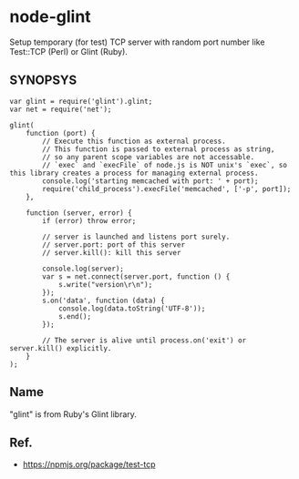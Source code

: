 node-glint
==========

Setup temporary (for test) TCP server with random port number like Test::TCP (Perl) or Glint (Ruby).

## SYNOPSYS

```
var glint = require('glint').glint;
var net = require('net');

glint(
	function (port) {
		// Execute this function as external process.
		// This function is passed to external process as string,
		// so any parent scope variables are not accessable.
		// `exec` and `execFile` of node.js is NOT unix's `exec`, so this library creates a process for managing external process.
		console.log('starting memcached with port: ' + port);
		require('child_process').execFile('memcached', ['-p', port]);
	},

	function (server, error) {
		if (error) throw error;

		// server is launched and listens port surely.
		// server.port: port of this server
		// server.kill(): kill this server

		console.log(server);
		var s = net.connect(server.port, function () {
			s.write("version\r\n");
		});
		s.on('data', function (data) {
			console.log(data.toString('UTF-8'));
			s.end();
		});

		// The server is alive until process.on('exit') or server.kill() explicitly.
	}
);
```

## Name

"glint" is from Ruby's Glint library.

## Ref.

- https://npmjs.org/package/test-tcp
